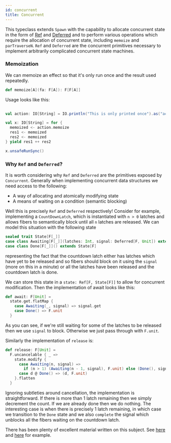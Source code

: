 ```yaml
---
id: concurrent
title: Concurrent
---
```


This typeclass extends `Spawn` with the capability to allocate concurrent state
in the form of [Ref](../datatypes/ref.md) and [Deferred](../datatypes/deferred.md) and
to perform various operations which require the allocation of concurrent state,
including `memoize` and `parTraverseN`. `Ref` and `Deferred` are the concurrent
primitives necessary to implement arbitrarily complicated concurrent state machines.

### Memoization

We can memoize an effect so that it's only run once and the result used repeatedly.

```scala
def memoize[A](fa: F[A]): F[F[A]]
```

Usage looks like this:

```scala mdoc
 
val action: IO[String] = IO.println("This is only printed once").as("action")

val x: IO[String] = for {
  memoized <- action.memoize
  res1 <- memoized
  res2 <- memoized
} yield res1 ++ res2

x.unsafeRunSync()
```

### Why `Ref` and `Deferred`?

It is worth considering why `Ref` and `Deferred` are the primitives exposed by `Concurrent`.
Generally when implementing concurrent data structures we need access to the following:
- A way of allocating and atomically modifying state
- A means of waiting on a condition (semantic blocking)

Well this is precisely `Ref` and `Deferred` respectively! Consider for example,
implementing a `CountDownLatch`, which is instantiated with `n > 0` latches and
allows fibers to semantically block until all `n` latches are released. We can
model this situation with the following state

```scala
sealed trait State[F[_]]
case class Awaiting[F[_]](latches: Int, signal: Deferred[F, Unit]) extends State[F]
case class Done[F[_]]() extends State[F]
```

representing the fact that the countdown latch either has latches which have yet to be released
and so fibers should block on it using the `signal` (more on this in a minute) or all the
latches have been released and the countdown latch is done.

We can store this state in a `state: Ref[F, State[F]]` to allow for concurrent
modification. Then the implementation of await looks like this:
```scala
def await: F[Unit] =
  state.get.flatMap {
    case Awaiting(_, signal) => signal.get
    case Done() => F.unit
  }
```
As you can see, if we're still waiting for some of the latches to be released then we 
use `signal` to block. Otherwise we just pass through with `F.unit`.

Similarly the implementation of `release` is:
```scala
def release: F[Unit] =
  F.uncancelable { _ =>
    state.modify {
      case Awaiting(n, signal) =>
        if (n > 1) (Awaiting(n - 1, signal), F.unit) else (Done(), signal.complete(()).void)
      case d @ Done() => (d, F.unit)
    }.flatten
  }
```

Ignoring subtleties around cancellation, the implementation is straightforward. If there is more
than 1 latch remaining then we simply decrement the count. If we are already done then we do nothing. The interesting case is when there is precisely 1 latch remaining, in which case we
transition to the `Done` state and we also `complete` the signal which unblocks all the
fibers waiting on the countdown latch.

There has been plenty of excellent material written on this subject. See [here](https://typelevel.org/blog/2020/10/30/concurrency-in-ce3.html) and [here](https://systemfw.org/writings.html) for example.

